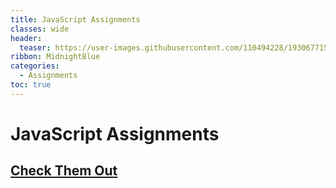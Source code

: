 ```yaml
---
title: JavaScript Assignments
classes: wide
header:
  teaser: https://user-images.githubusercontent.com/110494228/193067715-15715e0c-38d0-44c3-9734-47c2fce6848e.jpg
ribbon: MidnightBlue
categories:
  - Assignments
toc: true
---
```


# JavaScript Assignments
## [Check Them Out](https://github.com/MohamedAdeL6/JS_Assignments-)

